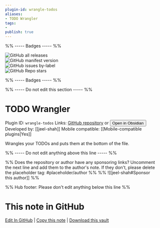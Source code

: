 ```yaml
---
plugin-id: wrangle-todos
aliases:
- TODO Wrangler
tags: 
- 
publish: true
---
```


%% ----- Badges ----- %%

![GitHub all releases](https://img.shields.io/github/downloads/jeel-shah/todo-wrangler/total?color=573E7A&logo=github&style=for-the-badge)   
![GitHub manifest version](https://img.shields.io/github/manifest-json/v/jeel-shah/todo-wrangler?color=573E7A&logo=github&style=for-the-badge)   
![GitHub issues by-label](https://img.shields.io/github/issues/jeel-shah/todo-wrangler/help%20wanted?color=573E7A&logo=github&style=for-the-badge)   
![GitHub Repo stars](https://img.shields.io/github/stars/jeel-shah/todo-wrangler?color=573E7A&logo=github&style=for-the-badge)

%% ----- Badges ----- %%

%% ----- Do not edit this section ----- %%

# TODO Wrangler

Plugin ID: `wrangle-todos`
Links: [GitHub repository](https://github.com/jeel-shah/todo-wrangler) or [<button id=HH>Open in Obsidian</button>](obsidian://show-plugin?id=wrangle-todos)
Developed by: [[jeel-shah]]
Mobile compatible: [[Mobile-compatible plugins|Yes]]

Wrangles your TODOs and puts them at the bottom of the file.

%% ----- Do not edit anything above this line ----- %% 

%% Does the repository or author have any sponsoring links? Uncomment the next line and add them to the author's note. If they don't, please delete the placeholder tag: #placeholder/author %%
%% ![[jeel-shah#Sponsor this author]] %%

%% Hub footer: Please don't edit anything below this line %%

# This note in GitHub

<span class="git-footer">[Edit In GitHub](https://github.dev/obsidian-community/obsidian-hub/blob/main/02%20-%20Community%20Expansions/02.05%20All%20Community%20Expansions/Plugins/wrangle-todos.md "git-hub-edit-note") | [Copy this note](https://raw.githubusercontent.com/obsidian-community/obsidian-hub/main/02%20-%20Community%20Expansions/02.05%20All%20Community%20Expansions/Plugins/wrangle-todos.md "git-hub-copy-note") | [Download this vault](https://github.com/obsidian-community/obsidian-hub/archive/refs/heads/main.zip "git-hub-download-vault") </span>
